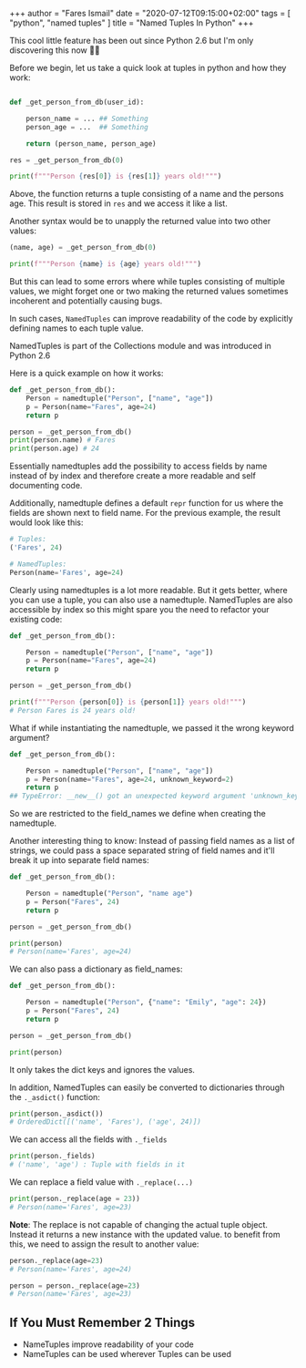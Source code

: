+++
author = "Fares Ismail"
date = "2020-07-12T09:15:00+02:00"
tags = [
    "python",
    "named tuples"
]
title = "Named Tuples In Python"
+++

This cool little feature has been out since Python 2.6 but I'm only discovering this now 🤦‍♂

Before we begin, let us take a quick look at tuples in python and how they work:

```python

def _get_person_from_db(user_id):

    person_name = ... ## Something
    person_age = ...  ## Something

    return (person_name, person_age)

res = _get_person_from_db(0)

print(f"""Person {res[0]} is {res[1]} years old!""")

```

Above, the function returns a tuple consisting of a name and the persons age. This result is stored in `res` and we access it like a list.

Another syntax would be to unapply the returned value into two other values:

```python
(name, age) = _get_person_from_db(0)

print(f"""Person {name} is {age} years old!""")
```

But this can lead to some errors where while tuples consisting of multiple values, we might forget one or two making the returned values sometimes incoherent and potentially causing bugs.

In such cases, `NamedTuples` can improve readability of the code by explicitly defining names to each tuple value.

NamedTuples is part of the Collections module and was introduced in Python 2.6

Here is a quick example on how it works:

```python
def _get_person_from_db():
    Person = namedtuple("Person", ["name", "age"])
    p = Person(name="Fares", age=24)
    return p

person = _get_person_from_db()
print(person.name) # Fares
print(person.age) # 24
```

Essentially namedtuples add the possibility to access fields by name instead of by index and therefore create a more readable and self documenting code.

Additionally, namedtuple defines a default ``repr`` function for us where the fields are shown next to field name. For the previous example, the result would look like this:

```python
# Tuples:
('Fares', 24)

# NamedTuples:
Person(name='Fares', age=24)
```

Clearly using namedtuples is a lot more readable. But it gets better, where you can use a tuple, you can also use a namedtuple. NamedTuples are also accessible by index so this might spare you the need to refactor your existing code:

```python
def _get_person_from_db():

    Person = namedtuple("Person", ["name", "age"])
    p = Person(name="Fares", age=24)
    return p

person = _get_person_from_db()

print(f"""Person {person[0]} is {person[1]} years old!""")
# Person Fares is 24 years old!
```

What if while instantiating the namedtuple, we passed it the wrong keyword argument?

```python
def _get_person_from_db():

    Person = namedtuple("Person", ["name", "age"])
    p = Person(name="Fares", age=24, unknown_keyword=2)
    return p
## TypeError: __new__() got an unexpected keyword argument 'unknown_keyword'
```

So we are restricted to the field_names we define when creating the namedtuple.

Another interesting thing to know: Instead of passing field names as a list of strings, we could pass a space separated string of field names and it'll break it up into separate field names:

```python
def _get_person_from_db():

    Person = namedtuple("Person", "name age")
    p = Person("Fares", 24)
    return p

person = _get_person_from_db()

print(person)
# Person(name='Fares', age=24)
```

We can also pass a dictionary as field_names:

```python
def _get_person_from_db():

    Person = namedtuple("Person", {"name": "Emily", "age": 24})
    p = Person("Fares", 24)
    return p

person = _get_person_from_db()

print(person)
```

It only takes the dict keys and ignores the values.

In addition, NamedTuples can easily be converted to dictionaries through the `._asdict()` function:

```python
print(person._asdict())
# OrderedDict([('name', 'Fares'), ('age', 24)])
```

We can access all the fields with `._fields`

```python
print(person._fields)
# ('name', 'age') : Tuple with fields in it
```

We can replace a field value with `._replace(...)`

```python
print(person._replace(age = 23))
# Person(name='Fares', age=23)
```

**Note**: The replace is not capable of changing the actual tuple object. Instead it returns a new instance with the updated value. to benefit from this, we need to assign the result to another value:

```python
person._replace(age=23)
# Person(name='Fares', age=24)

person = person._replace(age=23)
# Person(name='Fares', age=23)
```

## If You Must Remember 2 Things

+ NameTuples improve readability of your code
+ NameTuples can be used wherever Tuples can be used
